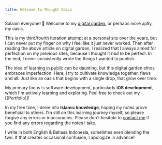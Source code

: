 ```yaml
---
title: Welcome to Thought Oasis
---
```


Salaam everyone! 👋 Welcome to my [digital garden](https://maggieappleton.com/garden-history), or perhaps more aptly, my oasis. 

This is my third/fourth iteration attempt at a personal site over the years, but I can never put my finger on why I feel like it just never worked. Then after reading the above article on digital garden, I realized that I always aimed for perfection on my previous sites, because I thought it *had to* be perfect. In the end, I never consistently wrote the things I wanted to publish.

The idea of [learning in public](https://www.swyx.io/learn-in-public) can be daunting, but this digital garden ethos embraces imperfection. Here, I try to cultivate knowledge together, flaws and all. Just like an oasis that begins with a single drop, that grow over time.

My primary focus is software development, particularly **iOS development**, which I'm actively learning and exploring. Feel free to check out my [[Portfolio]]!

In my free time, I delve into **Islamic knowledge**, hoping my notes prove beneficial to others. I'm still on this learning journey myself, so please forgive any errors or inaccuracies. Please don't hesitate to <a href="mailto:azstima+thoughtoasis@gmail.com">contact me</a> if you find any errors regarding the notes I take.

I write in both English & Bahasa Indonesia, sometimes even blending the two. If that creates occasional confusion, I apologize in advance!